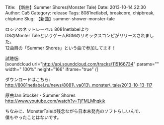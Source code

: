 Title: 【新曲】Summer Shores(Monster Tale)
Date: 2013-10-14 22:30
Author: Ca5
Category: release
Tags: 8081netlabel, breakcore, chipbreak, chiptune
Slug: 【新曲】summer-shower-monster-tale

ロシアのネットレーベル 8081netlabelより  
DSのMonter TaleというゲームBGMのリミックスコンピがリリースされました。  
12曲目の「Summer Shores」という曲で参加してます！

試聴版:  
[soundcloud url="http://api.soundcloud.com/tracks/115166734" params=""
width=" 100%" height="166" iframe="true" /]

ダウンロードはこちら:  
[http://8081netlabel.ru/news/8081\_va013\_monster\_tale/2013-10-13-117  
](http://8081netlabel.ru/news/8081_va013_monster_tale/2013-10-13-117)

原曲:Ian Stocker - Summer Shores  
[http://www.youtube.com/watch?v=TjFMLMhqkjk  
](http://www.youtube.com/watch?v=TjFMLMhqkjk)

ちなみに、MonsterTaleは残念ながら日本未発売のソフトらしいんで、  
僕もやったことはないです。
